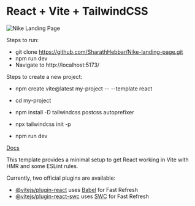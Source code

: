 # React + Vite + TailwindCSS

![Nike Landing Page](https://github.com/SharathHebbar/Nike-landing-page/blob/main/temp/1.png)

Steps to run:
- git clone https://github.com/SharathHebbar/Nike-landing-page.git
- npm run dev
- Navigate to http://localhost:5173/

Steps to create a new project:
- npm create vite@latest my-project -- --template react
- cd my-project

- npm install -D tailwindcss postcss autoprefixer
- npx tailwindcss init -p

- npm run dev

[Docs](https://tailwindcss.com/docs/guides/vite)

This template provides a minimal setup to get React working in Vite with HMR and some ESLint rules.

Currently, two official plugins are available:

- [@vitejs/plugin-react](https://github.com/vitejs/vite-plugin-react/blob/main/packages/plugin-react/README.md) uses [Babel](https://babeljs.io/) for Fast Refresh
- [@vitejs/plugin-react-swc](https://github.com/vitejs/vite-plugin-react-swc) uses [SWC](https://swc.rs/) for Fast Refresh
